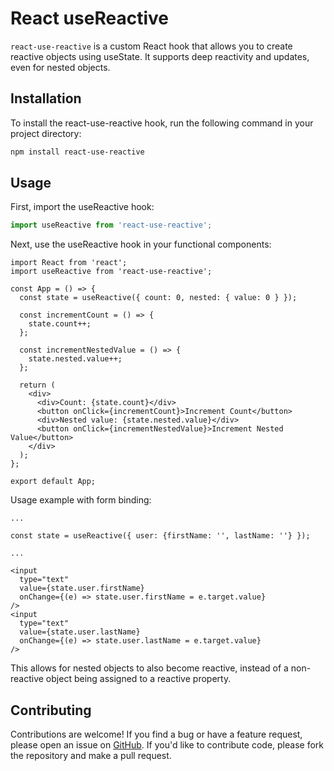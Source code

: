 # React useReactive
`react-use-reactive` is a custom React hook that allows you to create reactive objects using useState. It supports deep reactivity and updates, even for nested objects.

## Installation
To install the react-use-reactive hook, run the following command in your project directory:

```bash
npm install react-use-reactive
```

## Usage
First, import the useReactive hook:

```ts
import useReactive from 'react-use-reactive';
```

Next, use the useReactive hook in your functional components:

```tsx
import React from 'react';
import useReactive from 'react-use-reactive';

const App = () => {
  const state = useReactive({ count: 0, nested: { value: 0 } });

  const incrementCount = () => {
    state.count++;
  };

  const incrementNestedValue = () => {
    state.nested.value++;
  };

  return (
    <div>
      <div>Count: {state.count}</div>
      <button onClick={incrementCount}>Increment Count</button>
      <div>Nested value: {state.nested.value}</div>
      <button onClick={incrementNestedValue}>Increment Nested Value</button>
    </div>
  );
};

export default App;
```

Usage example with form binding:

```tsx
...

const state = useReactive({ user: {firstName: '', lastName: ''} });

...

<input
  type="text"
  value={state.user.firstName}
  onChange={(e) => state.user.firstName = e.target.value}
/>
<input
  type="text"
  value={state.user.lastName}
  onChange={(e) => state.user.lastName = e.target.value}
/>
```

This allows for nested objects to also become reactive, instead of a non-reactive object being assigned to a reactive property.

## Contributing
Contributions are welcome! If you find a bug or have a feature request, please open an issue on [GitHub](https://github.com/wypratama/react-use-reactive). If you'd like to contribute code, please fork the repository and make a pull request.